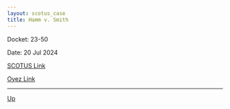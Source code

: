 ```yaml
---
layout: scotus_case
title: Hamm v. Smith
---
```


Docket: 23-50

Date: 20 Jul 2024

[SCOTUS Link](https://www.supremecourt.gov/opinions/23pdf/602us1r40_f20g.pdf)

[Oyez Link](https://www.oyez.org/cases/2024/23-50)

---

[Up](./README.md)